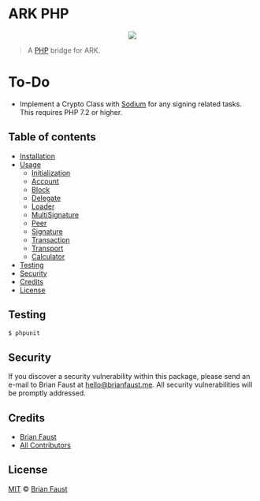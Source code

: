 # ARK PHP

<p align="center">
    <img src="https://github.com/faustbrian/ARK-PHP/blob/master/banner.png" />
</p>

> A [PHP](https://php.net/) bridge for ARK.

# To-Do

- Implement a Crypto Class with [Sodium](http://php.net/manual/de/book.sodium.php) for any signing related tasks. This requires PHP 7.2 or higher.

## Table of contents

  * [Installation](docs/Installation.md)
  * [Usage](docs/Usage.md)
    * [Initialization](docs/Initialization.md)
    * [Account](docs/Account.md)
    * [Block](docs/Block.md)
    * [Delegate](docs/Delegate.md)
    * [Loader](docs/Loader.md)
    * [MultiSignature](docs/MultiSignature.md)
    * [Peer](docs/Peer.md)
    * [Signature](docs/Signature.md)
    * [Transaction](docs/Transaction.md)
    * [Transport](docs/Transport.md)
    * [Calculator](docs/Calculator.md)
  * [Testing](#testing)
  * [Security](#security)
  * [Credits](#credits)
  * [License](#license)

## Testing

``` bash
$ phpunit
```

## Security

If you discover a security vulnerability within this package, please send an e-mail to Brian Faust at hello@brianfaust.me. All security vulnerabilities will be promptly addressed.

## Credits

- [Brian Faust](https://github.com/faustbrian)
- [All Contributors](../../contributors)

## License

[MIT](LICENSE) © [Brian Faust](https://brianfaust.me)
